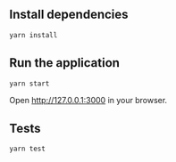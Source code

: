 ## Install dependencies

```sh
yarn install
```

## Run the application

```sh
yarn start
```

Open http://127.0.0.1:3000 in your browser.

## Tests

```sh
yarn test
```
